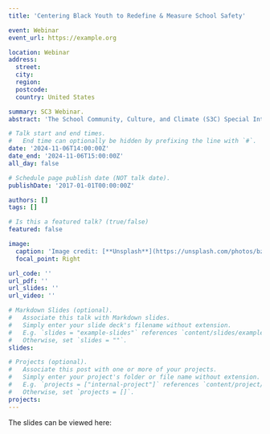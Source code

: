 ```yaml
---
title: 'Centering Black Youth to Redefine & Measure School Safety'

event: Webinar
event_url: https://example.org

location: Webinar
address:
  street: 
  city: 
  region: 
  postcode: 
  country: United States

summary: SC3 Webinar.
abstract: 'The School Community, Culture, and Climate (S3C) Special Interest Group is excited to announce that we will be hosting a webinar, featuring our 2023 recipient of the Outstanding Dissertation in the Field of School Climate Award, Dr. Elianny C. Edwards. Dr. Edwards is currently an assistant professor of critical and decolonial psychology at the College of the Holy Cross in Worcester, Massachusetts, where she directs the Housing & Educational Equity Lab (HEEL at Holy Cross). Her presentation is entitled "Centering Black Youth to Redefine & Measure School Safety" and you can read more about her work in this article published in Leadership and Policy in Schools. '

# Talk start and end times.
#   End time can optionally be hidden by prefixing the line with `#`.
date: '2024-11-06T14:00:00Z'
date_end: '2024-11-06T15:00:00Z'
all_day: false

# Schedule page publish date (NOT talk date).
publishDate: '2017-01-01T00:00:00Z'

authors: []
tags: []

# Is this a featured talk? (true/false)
featured: false

image:
  caption: 'Image credit: [**Unsplash**](https://unsplash.com/photos/bzdhc5b3Bxs)'
  focal_point: Right

url_code: ''
url_pdf: ''
url_slides: ''
url_video: ''

# Markdown Slides (optional).
#   Associate this talk with Markdown slides.
#   Simply enter your slide deck's filename without extension.
#   E.g. `slides = "example-slides"` references `content/slides/example-slides.md`.
#   Otherwise, set `slides = ""`.
slides:

# Projects (optional).
#   Associate this post with one or more of your projects.
#   Simply enter your project's folder or file name without extension.
#   E.g. `projects = ["internal-project"]` references `content/project/deep-learning/index.md`.
#   Otherwise, set `projects = []`.
projects:
---
```


The slides can be viewed here: 

